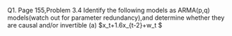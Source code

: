 Q1. Page 155,Problem 3.4
Identify the following models as ARMA(p,q) models(watch out for parameter redundancy),and determine whether they are causal and/or invertible
(a) $x_t+1.6x_{t-2}+w_t $